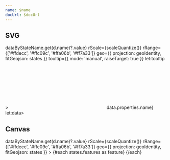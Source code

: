 ```yaml
---
name: $name
docUrl: $docUrl
---
```


<script lang="ts">
	import { index } from 'd3-array';
	import { scaleQuantize } from 'd3-scale';
	import { geoIdentity } from 'd3-geo';
	import { feature } from 'topojson-client';

	import Preview from '$lib/docs/Preview.svelte';
	import Chart, { Canvas, Svg } from '$lib/components/Chart.svelte';
	import GeoPath from '$lib/components/GeoPath.svelte';
	import Tooltip from '$lib/components/Tooltip.svelte';
	import TooltipItem from '$lib/components/TooltipItem.svelte';

	import statesData from '../_data/geo/us-states-data.json';

	export let data;

	const states = feature(data.geojson, data.geojson.objects.states);
	const counties = feature(data.geojson, data.geojson.objects.counties);

	const dataByStateName = index(statesData, (d) => d.name);
</script>

## SVG

<Preview>
	<div class="h-[600px]">
		<Chart
			data={statesData}
			r={(d) => dataByStateName.get(d.name)?.value}
			rScale={scaleQuantize()}
			rRange={['#ffdecc', '#ffc09c', '#ffa06b', '#ff7a33']}
			geo={{
				projection: geoIdentity,
				fitGeojson: states
			}}
			tooltip={{ mode: 'manual', raiseTarget: true }}
			let:tooltip
		>
			<Svg>
				<g>
					{#each states.features as feature}
						<GeoPath geojson={feature} {tooltip} fillScale={{ name: feature.properties.name }} class="hover:stroke-red-500 hover:stroke-2" />
					{/each}
				</g>
				<g>
					{#each counties.features as feature}
						<GeoPath geojson={feature} class="fill-none stroke-black/10 pointer-events-none" />
					{/each}
				</g>
			</Svg>
			<Tooltip header={(data) => data.properties.name} let:data>
				<TooltipItem
					label="value"
					value={dataByStateName.get(data.properties.name)?.value}
					format="currency"
				/>
			</Tooltip>
		</Chart>
	</div>
</Preview>

## Canvas

<Preview>
	<div class="h-[600px]">
		<Chart
			data={statesData}
			r={(d) => dataByStateName.get(d.name)?.value}
			rScale={scaleQuantize()}
			rRange={['#ffdecc', '#ffc09c', '#ffa06b', '#ff7a33']}
			geo={{
				projection: geoIdentity,
				fitGeojson: states
			}}
		>
			{#each states.features as feature}
				<Canvas>
					<GeoPath geojson={feature} fillScale={{ name: feature.properties.name }} />
				</Canvas>
			{/each}
			<Canvas>
				<GeoPath geojson={counties} stroke="rgba(0,0,0,.1)" />
			</Canvas>
		</Chart>
	</div>
</Preview>
